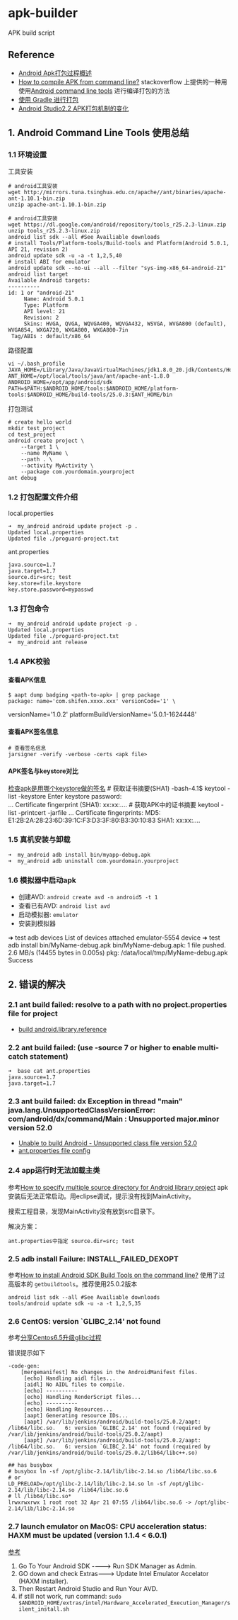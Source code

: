 # apk-builder
APK build script

## Reference

 * [Android Apk打包过程概述](http://blog.csdn.net/jason0539/article/details/44917745)
 * [How to compile APK from command line?](http://stackoverflow.com/questions/15285331/how-to-compile-apk-from-command-line) stackoverflow 上提供的一种用使用[Android command line tools](https://developer.android.com/studio/index.html) 进行编译打包的方法
 * [使用 Gradle 进行打包](https://developer.android.google.cn/studio/build/building-cmdline.html)
 * [Android Studio2.2 APK打包机制的变化](http://www.jianshu.com/p/c549fce12310)
 
## 1. Android Command Line Tools 使用总结

### 1.1 环境设置
工具安装

	# android工具安装
	wget http://mirrors.tuna.tsinghua.edu.cn/apache//ant/binaries/apache-ant-1.10.1-bin.zip
	unzip apache-ant-1.10.1-bin.zip

	# android工具安装
	wget https://dl.google.com/android/repository/tools_r25.2.3-linux.zip
	unzip tools_r25.2.3-linux.zip 
	android list sdk --all #See Availiable downloads
	# install Tools/Platform-tools/Build-tools and Platform(Android 5.0.1, API 21, revision 2)
    android update sdk -u -a -t 1,2,5,40
    # install ABI for emulator
    android update sdk --no-ui --all --filter "sys-img-x86_64-android-21"
    android list target
    Available Android targets:
    ----------
    id: 1 or "android-21"
         Name: Android 5.0.1
         Type: Platform
         API level: 21
         Revision: 2
         Skins: HVGA, QVGA, WQVGA400, WQVGA432, WSVGA, WVGA800 (default), WVGA854, WXGA720, WXGA800, WXGA800-7in
     Tag/ABIs : default/x86_64

路径配置

    vi ~/.bash_profile 
    JAVA_HOME=/Library/Java/JavaVirtualMachines/jdk1.8.0_20.jdk/Contents/Home
    ANT_HOME=/opt/local/tools/java/ant/apache-ant-1.8.0
    ANDROID_HOME=/opt/app/android/sdk
    PATH=$PATH:$ANDROID_HOME/tools:$ANDROID_HOME/platform-tools:$ANDROID_HOME/build-tools/25.0.3:$ANT_HOME/bin

打包测试

	# create hello world
	mkdir test_project
	cd test_project
	android create project \
	    --target 1 \
	    --name MyName \
	    --path . \
	    --activity MyActivity \
	    --package com.yourdomain.yourproject
	ant debug

### 1.2 打包配置文件介绍
local.properties

	➜  my_android android update project -p .
	Updated local.properties
	Updated file ./proguard-project.txt

ant.properties

	java.source=1.7
	java.target=1.7
	source.dir=src; test
    key.store=file.keystore
    key.store.password=mypasswd

### 1.3 打包命令

	➜  my_android android update project -p .
	Updated local.properties
	Updated file ./proguard-project.txt
	➜  my_android ant release

### 1.4 APK校验

#### 查看APK信息

    $ aapt dump badging <path-to-apk> | grep package
    package: name='com.shifen.xxxx.xxx' versionCode='1' \ 
versionName='1.0.2' platformBuildVersionName='5.0.1-1624448'

#### 查看APK签名信息

    # 查看签名信息
    jarsigner -verify -verbose -certs <apk file>

#### APK签名与keystore对比
[检查apk是用哪个keystore做的签名](http://stackoverflow.com/questions/11331469/how-do-i-find-out-which-keystore-was-used-to-sign-an-app)
    # 获取证书摘要(SHA1)
    -bash-4.1$ keytool -list -keystore <keystore file>
    Enter keystore password:  
    ...
    Certificate fingerprint (SHA1): xx:xx:....
    # 获取APK中的证书摘要
    keytool -list -printcert -jarfile <apk file>
    ...
    Certificate fingerprints:
         MD5:  E1:2B:2A:28:23:6D:39:1C:F3:D3:3F:80:B3:30:10:83
         SHA1: xx:xx:....

### 1.5 真机安装与卸载

	➜  my_android adb install bin/myapp-debug.apk
    ➜  my_android adb uninstall com.yourdomain.yourproject

### 1.6 模拟器中启动apk

 * 创建AVD: `android create avd -n android5 -t 1`
 * 查看已有AVD: `android list avd`
 * 启动模拟器: `emulator`
 * 安装到模拟器

➜  test adb devices
List of devices attached
emulator-5554   device
➜  test adb install bin/MyName-debug.apk 
bin/MyName-debug.apk: 1 file pushed. 2.6 MB/s (14455 bytes in 0.005s)
    pkg: /data/local/tmp/MyName-debug.apk
Success


## 2. 错误的解决
 
### 2.1 ant build failed: resolve to a path with no project.properties file for project

 * [build android.library.reference](http://stackoverflow.com/questions/21265111/android-ant-build-fails-with-google-play-services-lib-resolve-to-a-path-with)
 
### 2.2 ant build failed: (use -source 7 or higher to enable multi-catch statement)
 
 	➜  base cat ant.properties 
	java.source=1.7
	java.target=1.7

### 2.3 ant build failed: dx Exception in thread "main" java.lang.UnsupportedClassVersionError: com/android/dx/command/Main : Unsupported major.minor version 52.0
 
 * [Unable to build Android - Unsupported class file version 52.0](https://github.com/soomla/unity3d-store/issues/541)
 * [ant.properties file config](http://stackoverflow.com/questions/18051917/ant-properties-file-missing-in-android-project)

### 2.4 app运行时无法加载主类
参考[How to specify multiple source directory for Android library project](http://stackoverflow.com/questions/14605899/how-to-specify-multiple-source-directory-for-android-library-project)
apk安装后无法正常启动。用eclipse调试，提示没有找到MainActivity。

搜索工程目录，发现MainActivity没有放到src目录下。

解决方案：

	ant.properties中指定 source.dir=src; test
	
### 2.5 adb install Failure: INSTALL_FAILED_DEXOPT
参考[How to install Android SDK Build Tools on the command line?](http://stackoverflow.com/questions/17963508/how-to-install-android-sdk-build-tools-on-the-command-line)
使用了过高版本的 `getbuildtools`。推荐使用25.0.2版本

	android list sdk --all #See Availiable downloads
	tools/android update sdk -u -a -t 1,2,5,35

### 2.6 CentOS: version `GLIBC_2.14' not found
参考[分享Centos6.5升级glibc过程](https://cnodejs.org/topic/56dc21f1502596633dc2c3dc)

错误提示如下

    -code-gen:
        [mergemanifest] No changes in the AndroidManifest files.
         [echo] Handling aidl files...
         [aidl] No AIDL files to compile.
         [echo] ----------
         [echo] Handling RenderScript files...
         [echo] ----------
         [echo] Handling Resources...
         [aapt] Generating resource IDs...
         [aapt] /var/lib/jenkins/android/build-tools/25.0.2/aapt: /lib64/libc.so.   6: version `GLIBC_2.14' not found (required by     /var/lib/jenkins/android/build-tools/25.0.2/aapt)
         [aapt] /var/lib/jenkins/android/build-tools/25.0.2/aapt: /lib64/libc.so.   6: version `GLIBC_2.14' not found (required by     /var/lib/jenkins/android/build-tools/25.0.2/lib64/libc++.so)

    ## has busybox
    # busybox ln -sf /opt/glibc-2.14/lib/libc-2.14.so /lib64/libc.so.6
    # or
    LD_PRELOAD=/opt/glibc-2.14/lib/libc-2.14.so ln -sf /opt/glibc-2.14/lib/libc-2.14.so /lib64/libc.so.6
    # ll /lib64/libc.so*
    lrwxrwxrwx 1 root root 32 Apr 21 07:55 /lib64/libc.so.6 -> /opt/glibc-2.14/lib/libc-2.14.so

### 2.7 launch emulator on MacOS: CPU acceleration status: HAXM must be updated (version 1.1.4 < 6.0.1)
[参考](http://stackoverflow.com/questions/34282243/error-while-starting-emulator)

 1. Go To Your Android SDK ----> Run SDK Manager as Admin.
 2. GO down and check Extras---> Update Intel Emulator Accelator (HAXM installer).
 3. Then Restart Android Studio and Run Your AVD.
 4. if still not work, run command: `sudo $ANDROID_HOME/extras/intel/Hardware_Accelerated_Execution_Manager/silent_install.sh`
